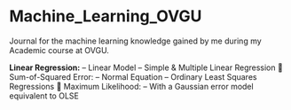 # Machine_Learning_OVGU
Journal for the machine learning knowledge gained by me during my Academic course at OVGU.

**Linear Regression:**
– Linear Model
– Simple & Multiple Linear Regression
 Sum-of-Squared Error:
– Normal Equation
– Ordinary Least Squares Regressions
 Maximum Likelihood:
– With a Gaussian error model equivalent to OLSE
